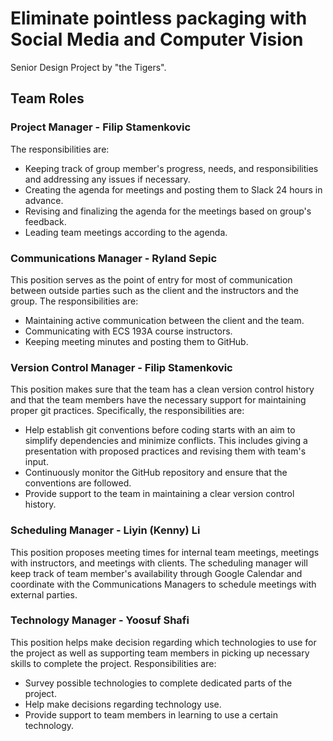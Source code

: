 # Eliminate pointless packaging with Social Media and Computer Vision
Senior Design Project by "the Tigers".

## Team Roles

### Project Manager - Filip Stamenkovic
The responsibilities are:
* Keeping track of group member's progress, needs, and responsibilities and addressing any issues if necessary.
* Creating the agenda for meetings and posting them to Slack 24 hours in advance.
* Revising and finalizing the agenda for the meetings based on group's feedback.
* Leading team meetings according to the agenda.

### Communications Manager - Ryland Sepic
This position serves as the point of entry for most of communication between outside parties such as the client and the instructors and the group. The responsibilities are:
* Maintaining active communication between the client and the team.
* Communicating with ECS 193A course instructors.
* Keeping meeting minutes and posting them to GitHub.

### Version Control Manager - Filip Stamenkovic
This position makes sure that the team has a clean version control history and that the team members have the necessary support for maintaining proper git practices. Specifically, the responsibilities are:
* Help establish git conventions before coding starts with an aim to simplify dependencies and minimize conflicts. This includes giving a presentation with proposed practices and revising them with team's input.
* Continuously monitor the GitHub repository and ensure that the conventions are followed.
* Provide support to the team in maintaining a clear version control history.

### Scheduling Manager - Liyin (Kenny) Li
This position proposes meeting times for internal team meetings, meetings with instructors, and meetings with clients. The scheduling manager will keep track of team member's availability through Google Calendar and coordinate with the Communications Managers to schedule meetings with external parties.

### Technology Manager - Yoosuf Shafi
This position helps make decision regarding which technologies to use for the project as well as supporting team members in picking up necessary skills to complete the project. Responsibilities are:
* Survey possible technologies to complete dedicated parts of the project.
* Help make decisions regarding technology use.
* Provide support to team members in learning to use a certain technology.
